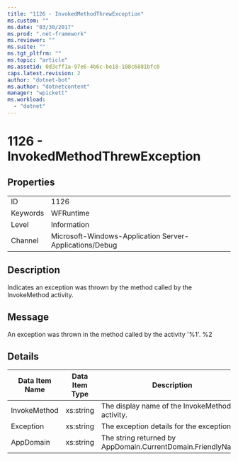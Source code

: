 ```yaml
---
title: "1126 - InvokedMethodThrewException"
ms.custom: ""
ms.date: "03/30/2017"
ms.prod: ".net-framework"
ms.reviewer: ""
ms.suite: ""
ms.tgt_pltfrm: ""
ms.topic: "article"
ms.assetid: 0d3cff1a-97e6-4b6c-be18-108c6881bfc0
caps.latest.revision: 2
author: "dotnet-bot"
ms.author: "dotnetcontent"
manager: "wpickett"
ms.workload: 
  - "dotnet"
---
```

# 1126 - InvokedMethodThrewException
## Properties  
  
|||  
|-|-|  
|ID|1126|  
|Keywords|WFRuntime|  
|Level|Information|  
|Channel|Microsoft-Windows-Application Server-Applications/Debug|  
  
## Description  
 Indicates an exception was thrown by the method called by the InvokeMethod activity.  
  
## Message  
 An exception was thrown in the method called by the activity '%1'. %2  
  
## Details  
  
|Data Item Name|Data Item Type|Description|  
|--------------------|--------------------|-----------------|  
|InvokeMethod|xs:string|The display name of the InvokeMethod activity.|  
|Exception|xs:string|The exception details for the exception|  
|AppDomain|xs:string|The string returned by AppDomain.CurrentDomain.FriendlyName.|
